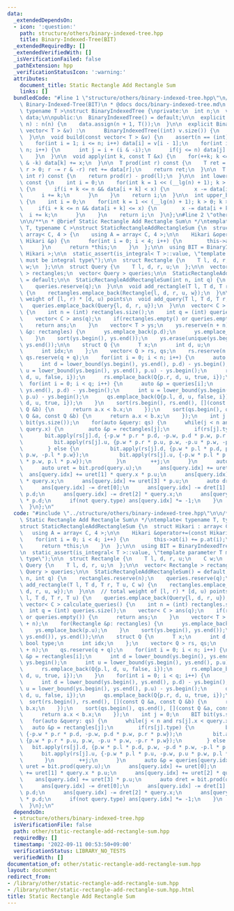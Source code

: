 ```yaml
---
data:
  _extendedDependsOn:
  - icon: ':question:'
    path: structure/others/binary-indexed-tree.hpp
    title: Binary-Indexed-Tree(BIT)
  _extendedRequiredBy: []
  _extendedVerifiedWith: []
  _isVerificationFailed: false
  _pathExtension: hpp
  _verificationStatusIcon: ':warning:'
  attributes:
    document_title: Static Rectangle Add Rectangle Sum
    links: []
  bundledCode: "#line 1 \"structure/others/binary-indexed-tree.hpp\"\n/**\n * @brief\
    \ Binary-Indexed-Tree(BIT)\n * @docs docs/binary-indexed-tree.md\n */\ntemplate<\
    \ typename T >\nstruct BinaryIndexedTree {\nprivate:\n  int n;\n  vector< T >\
    \ data;\n\npublic:\n  BinaryIndexedTree() = default;\n\n  explicit BinaryIndexedTree(int\
    \ n) : n(n) {\n    data.assign(n + 1, T());\n  }\n\n  explicit BinaryIndexedTree(const\
    \ vector< T > &v) :\n      BinaryIndexedTree((int) v.size()) {\n    build(v);\n\
    \  }\n\n  void build(const vector< T > &v) {\n    assert(n == (int) v.size());\n\
    \    for(int i = 1; i <= n; i++) data[i] = v[i - 1];\n    for(int i = 1; i <=\
    \ n; i++) {\n      int j = i + (i & -i);\n      if(j <= n) data[j] += data[i];\n\
    \    }\n  }\n\n  void apply(int k, const T &x) {\n    for(++k; k <= n; k += k\
    \ & -k) data[k] += x;\n  }\n\n  T prod(int r) const {\n    T ret = T();\n    for(;\
    \ r > 0; r -= r & -r) ret += data[r];\n    return ret;\n  }\n\n  T prod(int l,\
    \ int r) const {\n    return prod(r) - prod(l);\n  }\n\n  int lower_bound(T x)\
    \ const {\n    int i = 0;\n    for(int k = 1 << (__lg(n) + 1); k > 0; k >>= 1)\
    \ {\n      if(i + k <= n && data[i + k] < x) {\n        x -= data[i + k];\n  \
    \      i += k;\n      }\n    }\n    return i;\n  }\n\n  int upper_bound(T x) const\
    \ {\n    int i = 0;\n    for(int k = 1 << (__lg(n) + 1); k > 0; k >>= 1) {\n \
    \     if(i + k <= n && data[i + k] <= x) {\n        x -= data[i + k];\n      \
    \  i += k;\n      }\n    }\n    return i;\n  }\n};\n#line 2 \"other/static-rectangle-add-rectangle-sum.hpp\"\
    \n\n/**\n * @brief Static Rectangle Add Rectangle Sum\n */\ntemplate< typename\
    \ T, typename C >\nstruct StaticRectangleAddRectangleSum {\n  struct Hikari :\
    \ array< C, 4 > {\n    using A = array< C, 4 >;\n\n    Hikari &operator+=(const\
    \ Hikari &p) {\n      for(int i = 0; i < 4; i++) {\n        this->at(i) += p.at(i);\n\
    \      }\n      return *this;\n    }\n  };\n\n  using BIT = BinaryIndexedTree<\
    \ Hikari >;\n\n  static_assert(is_integral< T >::value, \"template parameter T\
    \ must be integral type\");\n\n  struct Rectangle {\n    T l, d, r, u;\n    C\
    \ w;\n  };\n\n  struct Query {\n    T l, d, r, u;\n  };\n\n  vector< Rectangle\
    \ > rectangles;\n  vector< Query > queries;\n\n  StaticRectangleAddRectangleSum()\
    \ = default;\n\n  StaticRectangleAddRectangleSum(int n, int q) {\n    rectangles.reserve(n);\n\
    \    queries.reserve(q);\n  }\n\n  void add_rectangle(T l, T d, T r, T u, C w)\
    \ {\n    rectangles.emplace_back(Rectangle{l, d, r, u, w});\n  }\n\n  // total\
    \ weight of [l, r) * [d, u) points\n  void add_query(T l, T d, T r, T u) {\n \
    \   queries.emplace_back(Query{l, d, r, u});\n  }\n\n  vector< C > calculate_queries()\
    \ {\n    int n = (int) rectangles.size();\n    int q = (int) queries.size();\n\
    \    vector< C > ans(q);\n    if(rectangles.empty() or queries.empty()) {\n  \
    \    return ans;\n    }\n    vector< T > ys;\n    ys.reserve(n + n);\n    for(Rectangle\
    \ &p: rectangles) {\n      ys.emplace_back(p.d);\n      ys.emplace_back(p.u);\n\
    \    }\n    sort(ys.begin(), ys.end());\n    ys.erase(unique(ys.begin(), ys.end()),\
    \ ys.end());\n\n    struct Q {\n      T x;\n      int d, u;\n      bool type;\n\
    \      int idx;\n    };\n    vector< Q > rs, qs;\n    rs.reserve(n + n);\n   \
    \ qs.reserve(q + q);\n    for(int i = 0; i < n; i++) {\n      auto &p = rectangles[i];\n\
    \      int d = lower_bound(ys.begin(), ys.end(), p.d) - ys.begin();\n      int\
    \ u = lower_bound(ys.begin(), ys.end(), p.u) - ys.begin();\n      rs.emplace_back(Q{p.l,\
    \ d, u, false, i});\n      rs.emplace_back(Q{p.r, d, u, true, i});\n    }\n  \
    \  for(int i = 0; i < q; i++) {\n      auto &p = queries[i];\n      int d = lower_bound(ys.begin(),\
    \ ys.end(), p.d) - ys.begin();\n      int u = lower_bound(ys.begin(), ys.end(),\
    \ p.u) - ys.begin();\n      qs.emplace_back(Q{p.l, d, u, false, i});\n      qs.emplace_back(Q{p.r,\
    \ d, u, true, i});\n    }\n    sort(rs.begin(), rs.end(), [](const Q &a, const\
    \ Q &b) {\n      return a.x < b.x;\n    });\n    sort(qs.begin(), qs.end(), [](const\
    \ Q &a, const Q &b) {\n      return a.x < b.x;\n    });\n    int j = 0;\n    BIT\
    \ bit(ys.size());\n    for(auto &query: qs) {\n      while(j < n and rs[j].x <\
    \ query.x) {\n        auto &p = rectangles[j];\n        if(rs[j].type) {\n   \
    \       bit.apply(rs[j].d, {-p.w * p.r * p.d, -p.w, p.d * p.w, p.r * p.w});\n\
    \          bit.apply(rs[j].u, {p.w * p.r * p.u, p.w, -p.u * p.w, -p.r * p.w});\n\
    \        } else {\n          bit.apply(rs[j].d, {p.w * p.l * p.d, p.w, -p.d *\
    \ p.w, -p.l * p.w});\n          bit.apply(rs[j].u, {-p.w * p.l * p.u, -p.w, p.u\
    \ * p.w, p.l * p.w});\n        }\n        ++j;\n      }\n      auto &p = queries[query.idx];\n\
    \      auto uret = bit.prod(query.u);\n      ans[query.idx] += uret[0];\n    \
    \  ans[query.idx] += uret[1] * query.x * p.u;\n      ans[query.idx] += uret[2]\
    \ * query.x;\n      ans[query.idx] += uret[3] * p.u;\n      auto dret = bit.prod(query.d);\n\
    \      ans[query.idx] -= dret[0];\n      ans[query.idx] -= dret[1] * query.x *\
    \ p.d;\n      ans[query.idx] -= dret[2] * query.x;\n      ans[query.idx] -= dret[3]\
    \ * p.d;\n      if(not query.type) ans[query.idx] *= -1;\n    }\n    return ans;\n\
    \  }\n};\n"
  code: "#include \"../structure/others/binary-indexed-tree.hpp\"\n\n/**\n * @brief\
    \ Static Rectangle Add Rectangle Sum\n */\ntemplate< typename T, typename C >\n\
    struct StaticRectangleAddRectangleSum {\n  struct Hikari : array< C, 4 > {\n \
    \   using A = array< C, 4 >;\n\n    Hikari &operator+=(const Hikari &p) {\n  \
    \    for(int i = 0; i < 4; i++) {\n        this->at(i) += p.at(i);\n      }\n\
    \      return *this;\n    }\n  };\n\n  using BIT = BinaryIndexedTree< Hikari >;\n\
    \n  static_assert(is_integral< T >::value, \"template parameter T must be integral\
    \ type\");\n\n  struct Rectangle {\n    T l, d, r, u;\n    C w;\n  };\n\n  struct\
    \ Query {\n    T l, d, r, u;\n  };\n\n  vector< Rectangle > rectangles;\n  vector<\
    \ Query > queries;\n\n  StaticRectangleAddRectangleSum() = default;\n\n  StaticRectangleAddRectangleSum(int\
    \ n, int q) {\n    rectangles.reserve(n);\n    queries.reserve(q);\n  }\n\n  void\
    \ add_rectangle(T l, T d, T r, T u, C w) {\n    rectangles.emplace_back(Rectangle{l,\
    \ d, r, u, w});\n  }\n\n  // total weight of [l, r) * [d, u) points\n  void add_query(T\
    \ l, T d, T r, T u) {\n    queries.emplace_back(Query{l, d, r, u});\n  }\n\n \
    \ vector< C > calculate_queries() {\n    int n = (int) rectangles.size();\n  \
    \  int q = (int) queries.size();\n    vector< C > ans(q);\n    if(rectangles.empty()\
    \ or queries.empty()) {\n      return ans;\n    }\n    vector< T > ys;\n    ys.reserve(n\
    \ + n);\n    for(Rectangle &p: rectangles) {\n      ys.emplace_back(p.d);\n  \
    \    ys.emplace_back(p.u);\n    }\n    sort(ys.begin(), ys.end());\n    ys.erase(unique(ys.begin(),\
    \ ys.end()), ys.end());\n\n    struct Q {\n      T x;\n      int d, u;\n     \
    \ bool type;\n      int idx;\n    };\n    vector< Q > rs, qs;\n    rs.reserve(n\
    \ + n);\n    qs.reserve(q + q);\n    for(int i = 0; i < n; i++) {\n      auto\
    \ &p = rectangles[i];\n      int d = lower_bound(ys.begin(), ys.end(), p.d) -\
    \ ys.begin();\n      int u = lower_bound(ys.begin(), ys.end(), p.u) - ys.begin();\n\
    \      rs.emplace_back(Q{p.l, d, u, false, i});\n      rs.emplace_back(Q{p.r,\
    \ d, u, true, i});\n    }\n    for(int i = 0; i < q; i++) {\n      auto &p = queries[i];\n\
    \      int d = lower_bound(ys.begin(), ys.end(), p.d) - ys.begin();\n      int\
    \ u = lower_bound(ys.begin(), ys.end(), p.u) - ys.begin();\n      qs.emplace_back(Q{p.l,\
    \ d, u, false, i});\n      qs.emplace_back(Q{p.r, d, u, true, i});\n    }\n  \
    \  sort(rs.begin(), rs.end(), [](const Q &a, const Q &b) {\n      return a.x <\
    \ b.x;\n    });\n    sort(qs.begin(), qs.end(), [](const Q &a, const Q &b) {\n\
    \      return a.x < b.x;\n    });\n    int j = 0;\n    BIT bit(ys.size());\n \
    \   for(auto &query: qs) {\n      while(j < n and rs[j].x < query.x) {\n     \
    \   auto &p = rectangles[j];\n        if(rs[j].type) {\n          bit.apply(rs[j].d,\
    \ {-p.w * p.r * p.d, -p.w, p.d * p.w, p.r * p.w});\n          bit.apply(rs[j].u,\
    \ {p.w * p.r * p.u, p.w, -p.u * p.w, -p.r * p.w});\n        } else {\n       \
    \   bit.apply(rs[j].d, {p.w * p.l * p.d, p.w, -p.d * p.w, -p.l * p.w});\n    \
    \      bit.apply(rs[j].u, {-p.w * p.l * p.u, -p.w, p.u * p.w, p.l * p.w});\n \
    \       }\n        ++j;\n      }\n      auto &p = queries[query.idx];\n      auto\
    \ uret = bit.prod(query.u);\n      ans[query.idx] += uret[0];\n      ans[query.idx]\
    \ += uret[1] * query.x * p.u;\n      ans[query.idx] += uret[2] * query.x;\n  \
    \    ans[query.idx] += uret[3] * p.u;\n      auto dret = bit.prod(query.d);\n\
    \      ans[query.idx] -= dret[0];\n      ans[query.idx] -= dret[1] * query.x *\
    \ p.d;\n      ans[query.idx] -= dret[2] * query.x;\n      ans[query.idx] -= dret[3]\
    \ * p.d;\n      if(not query.type) ans[query.idx] *= -1;\n    }\n    return ans;\n\
    \  }\n};\n"
  dependsOn:
  - structure/others/binary-indexed-tree.hpp
  isVerificationFile: false
  path: other/static-rectangle-add-rectangle-sum.hpp
  requiredBy: []
  timestamp: '2022-09-11 00:53:50+09:00'
  verificationStatus: LIBRARY_NO_TESTS
  verifiedWith: []
documentation_of: other/static-rectangle-add-rectangle-sum.hpp
layout: document
redirect_from:
- /library/other/static-rectangle-add-rectangle-sum.hpp
- /library/other/static-rectangle-add-rectangle-sum.hpp.html
title: Static Rectangle Add Rectangle Sum
---
```

